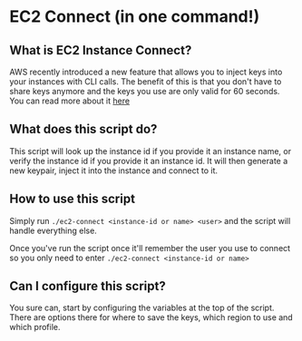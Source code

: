 # EC2 Connect (in one command!)

## What is EC2 Instance Connect?

AWS recently introduced a new feature that allows you to inject keys into your instances with CLI calls. The benefit of this is that you don't have to share keys anymore and the keys you use are only valid for 60 seconds. You can read more about it [here](https://aws.amazon.com/blogs/compute/new-using-amazon-ec2-instance-connect-for-ssh-access-to-your-ec2-instances/)

## What does this script do?

This script will look up the instance id if you provide it an instance name, or verify the instance id if you provide it an instance id. It will then generate a new keypair, inject it into the instance and connect to it.

## How to use this script

Simply run `./ec2-connect <instance-id or name> <user>` and the script will handle everything else.

Once you've run the script once it'll remember the user you use to connect so you only need to enter `./ec2-connect <instance-id or name>`

## Can I configure this script?

You sure can, start by configuring the variables at the top of the script. There are options there for where to save the keys, which region to use and which profile.
